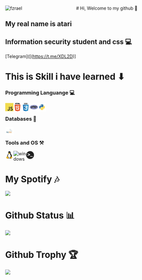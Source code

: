 <br>
<img align="left" alt="fzrael" width="226px" top="30px" src="http://x3ro.me/img/git-fz.gif" />
# Hi, Welcome to my github  👋 

## My real name is atari 

## Information security student and css 💻 

[Telegram]([(https://t.me/XDL2D)]

# This is Skill i have learned ⬇

### Programming Languange 💻

<img align="left" alt="JavaScript" width="26px" src="https://raw.githubusercontent.com/github/explore/80688e429a7d4ef2fca1e82350fe8e3517d3494d/topics/javascript/javascript.png" />
<img align="left" alt="HTML5" width="26px" src="https://raw.githubusercontent.com/github/explore/80688e429a7d4ef2fca1e82350fe8e3517d3494d/topics/html/html.png" />
<img align="left" alt="CSS3" width="26px" src="https://raw.githubusercontent.com/github/explore/80688e429a7d4ef2fca1e82350fe8e3517d3494d/topics/css/css.png" />
<img align="left" alt="Php" width="26px" src="https://raw.githubusercontent.com/github/explore/master/topics/php/php.png" />
<img align="left" alt="C" width="26px" src="https://raw.githubusercontent.com/github/explore/master/topics/python/python.png" />
<br>

### Databases 📙

<img align="left" alt="MySQL" width="26px" src="https://raw.githubusercontent.com/github/explore/80688e429a7d4ef2fca1e82350fe8e3517d3494d/topics/mysql/mysql.png" />
<br>

### Tools and OS ⚒

<img align="left" alt="Kali Linux" width="26px" src="https://raw.githubusercontent.com/github/explore/master/topics/linux/linux.png" />
<img align="left" alt="windows" width="40px" src="https://cdn.pling.com/img/1/7/6/e/3c04f1ec8dc2493b08672972ed004a6f4f90.png" />
<img align="left" alt="terminal" width="26px" src="https://raw.githubusercontent.com/github/explore/master/topics/terminal/terminal.png" />
<br>
<br>

# My Spotify 🎶
![](https://spotify-github-profile.vercel.app/api/view.svg?uid=hjn5rpwib3744xmkulex0vw4v&redirect=true][https://spotify-github-profile.vercel.app/api/view.svg?uid=hjn5rpwib3744xmkulex0vw4v&cover_image=true&theme=novatorem)
# Github Status 📊

![](https://github-readme-stats.vercel.app/api?username=JUSTATARI&theme=highcontrast&show_icons=true)

# Github Trophy 🏆
![](https://github-profile-trophy.vercel.app/?username=JUSTATARI&theme=dracula)
